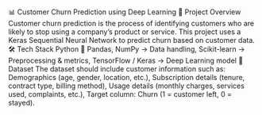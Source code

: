 📊 Customer Churn Prediction using Deep Learning
📌 Project Overview
Customer churn prediction is the process of identifying customers who are likely to stop using a company’s product or service.
This project uses a Keras Sequential Neural Network to predict churn based on customer data.
🛠️ Tech Stack
Python 🐍
Pandas, NumPy → Data handling,
Scikit-learn → Preprocessing & metrics,
TensorFlow / Keras → Deep Learning model
📂 Dataset
The dataset should include customer information such as:
Demographics (age, gender, location, etc.),
Subscription details (tenure, contract type, billing method),
Usage details (monthly charges, services used, complaints, etc.),
Target column: Churn (1 = customer left, 0 = stayed).
